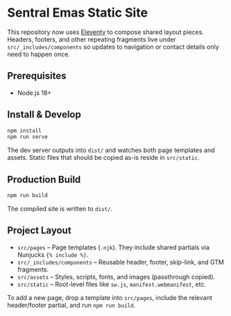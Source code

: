 # Sentral Emas Static Site

This repository now uses [Eleventy](https://www.11ty.dev/) to compose shared layout pieces. Headers, footers, and other repeating fragments live under `src/_includes/components` so updates to navigation or contact details only need to happen once.

## Prerequisites

- Node.js 18+

## Install & Develop

```bash
npm install
npm run serve
```

The dev server outputs into `dist/` and watches both page templates and assets. Static files that should be copied as-is reside in `src/static`.

## Production Build

```bash
npm run build
```

The compiled site is written to `dist/`.

## Project Layout

- `src/pages` – Page templates (`.njk`). They include shared partials via Nunjucks `{% include %}`.
- `src/_includes/components` – Reusable header, footer, skip-link, and GTM fragments.
- `src/assets` – Styles, scripts, fonts, and images (passthrough copied).
- `src/static` – Root-level files like `sw.js`, `manifest.webmanifest`, etc.

To add a new page, drop a template into `src/pages`, include the relevant header/footer partial, and run `npm run build`.
